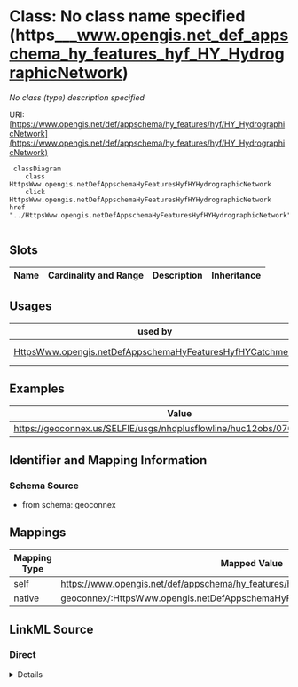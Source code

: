 

# Class: No class name specified (https___www.opengis.net_def_appschema_hy_features_hyf_HY_HydrographicNetwork)


_No class (type) description specified_





URI: [https://www.opengis.net/def/appschema/hy_features/hyf/HY_HydrographicNetwork](https://www.opengis.net/def/appschema/hy_features/hyf/HY_HydrographicNetwork)






```mermaid
 classDiagram
    class HttpsWww.opengis.netDefAppschemaHyFeaturesHyfHYHydrographicNetwork
    click HttpsWww.opengis.netDefAppschemaHyFeaturesHyfHYHydrographicNetwork href "../HttpsWww.opengis.netDefAppschemaHyFeaturesHyfHYHydrographicNetwork"
      
```




<!-- no inheritance hierarchy -->


## Slots

| Name | Cardinality and Range | Description | Inheritance |
| ---  | --- | --- | --- |





## Usages

| used by | used in | type | used |
| ---  | --- | --- | --- |
| [HttpsWww.opengis.netDefAppschemaHyFeaturesHyfHYCatchment](../classes/HttpsWww.opengis.netDefAppschemaHyFeaturesHyfHYCatchment.md) | [https___www.opengis.net_def_appschema_hy_features_hyf_catchmentRealization](../slots/https___www.opengis.net_def_appschema_hy_features_hyf_catchmentRealization.md) | any_of[range] | [HttpsWww.opengis.netDefAppschemaHyFeaturesHyfHYHydrographicNetwork](../classes/HttpsWww.opengis.netDefAppschemaHyFeaturesHyfHYHydrographicNetwork.md) |







## Examples

| Value |
| --- |
| https://geoconnex.us/SELFIE/usgs/nhdplusflowline/huc12obs/070900020601 |


## Identifier and Mapping Information







### Schema Source


* from schema: geoconnex




## Mappings

| Mapping Type | Mapped Value |
| ---  | ---  |
| self | https://www.opengis.net/def/appschema/hy_features/hyf/HY_HydrographicNetwork |
| native | geoconnex/:HttpsWww.opengis.netDefAppschemaHyFeaturesHyfHYHydrographicNetwork |







## LinkML Source

<!-- TODO: investigate https://stackoverflow.com/questions/37606292/how-to-create-tabbed-code-blocks-in-mkdocs-or-sphinx -->

### Direct

<details>
```yaml
name: https___www.opengis.net_def_appschema_hy_features_hyf_HY_HydrographicNetwork
conforms_to: No schema conformance document specified
description: No class (type) description specified
title: No class name specified
notes:
- Class with 1 occurrences.
examples:
- value: https://geoconnex.us/SELFIE/usgs/nhdplusflowline/huc12obs/070900020601
from_schema: geoconnex
rank: 1000
class_uri: https://www.opengis.net/def/appschema/hy_features/hyf/HY_HydrographicNetwork

```
</details>

### Induced

<details>
```yaml
name: https___www.opengis.net_def_appschema_hy_features_hyf_HY_HydrographicNetwork
conforms_to: No schema conformance document specified
description: No class (type) description specified
title: No class name specified
notes:
- Class with 1 occurrences.
examples:
- value: https://geoconnex.us/SELFIE/usgs/nhdplusflowline/huc12obs/070900020601
from_schema: geoconnex
rank: 1000
class_uri: https://www.opengis.net/def/appschema/hy_features/hyf/HY_HydrographicNetwork

```
</details>